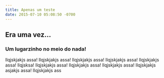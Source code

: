 ```yaml
---
title: Apenas um teste
date: 2015-07-10 05:08:50 -0700
---
```


## Era uma vez...
### Um lugarzinho no meio do nada!
llqjskjakjs assa!
llqjskjakjs assa!
llqjskjakjs assa!
llqjskjakjs assa!
llqjskjakjs assa!
llqjsksa!
llqjskjakjs assa!
llqjskjakjs assa!
llqjskjakjs assa!
llqjskjakjs asjakjs assa!
llqjskjakjs ass
